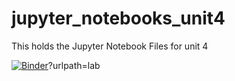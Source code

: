 # jupyter_notebooks_unit4
This holds the Jupyter Notebook Files for unit 4

[![Binder](https://mybinder.org/badge_logo.svg)](https://mybinder.org/v2/gh/APCSA-LeeCountyHS/jupyter_notebooks_unit4/master)?urlpath=lab
